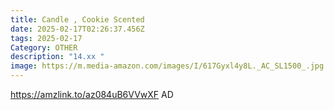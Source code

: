```yaml
---
title: Candle , Cookie Scented
date: 2025-02-17T02:26:37.456Z
tags: 2025-02-17
Category: OTHER
description: "14.xx "
image: https://m.media-amazon.com/images/I/617Gyxl4y8L._AC_SL1500_.jpg
---
```

https://amzlink.to/az084uB6VVwXF   AD